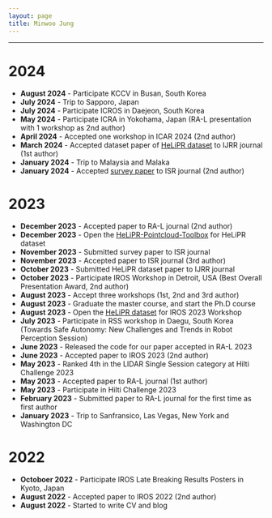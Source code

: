 ```yaml
---
layout: page
title: Minwoo Jung
---
```


---
# **2024**
+ **August 2024** - Participate KCCV in Busan, South Korea
+ **July 2024** - Trip to Sapporo, Japan
+ **July 2024** - Participate ICROS in Daejeon, South Korea
+ **May 2024** - Participate ICRA in Yokohama, Japan (RA-L presentation with 1 workshop as 2nd author)
+ **April 2024** - Accepted one workshop in ICAR 2024 (2nd author)
+ **March 2024** - Accepted dataset paper of [HeLiPR dataset](https://sites.google.com/view/heliprdataset) to IJRR journal (1st author)
+ **January 2024** - Trip to Malaysia and Malaka
+ **January 2024** - Accepted [survey paper](https://link.springer.com/article/10.1007/s11370-024-00515-8) to ISR journal (2nd author)

# **2023**
+ **December 2023** - Accepted paper to RA-L journal (2nd author)
+ **December 2023** - Open the [HeLiPR-Pointcloud-Toolbox](https://github.com/minwoo0611/HeLiPR-Pointcloud-Toolbox) for HeLiPR dataset
+ **November 2023** - Submitted survey paper to ISR journal
+ **November 2023** - Accepted paper to ISR journal (3rd author)
+ **October 2023** - Submitted HeLiPR dataset paper to IJRR journal
+ **October 2023** - Participate IROS Workshop in Detroit, USA (Best Overall Presentation Award, 2nd author) 
+ **August 2023** - Accept three workshops (1st, 2nd and 3rd author)
+ **August 2023** - Graduate the master course, and start the Ph.D course
+ **August 2023** - Open the [HeLiPR dataset](https://sites.google.com/view/heliprdataset) for IROS 2023 Workshop
+ **July 2023** - Participate in RSS workshop in Daegu, South Korea (Towards Safe Autonomy: New Challenges and Trends in Robot Perception Session) 
+ **June 2023** - Released the code for our paper accepted in RA-L 2023
+ **June 2023** - Accepted paper to IROS 2023 (2nd author)
+ **May 2023** - Ranked 4th in the LIDAR Single Session category at Hilti Challenge 2023 
+ **May 2023** - Accepted paper to RA-L journal (1st author)
+ **May 2023** - Participate in Hilti Challenge 2023
+ **February 2023** - Submitted paper to RA-L journal for the first time as first author
+ **January 2023** - Trip to Sanfransico, Las Vegas, New York and Washington DC

# **2022**
+ **Octoboer 2022** - Participate IROS Late Breaking Results Posters in Kyoto, Japan 
+ **August 2022** - Accepted paper to IROS 2022 (2nd author)
+ **August 2022** - Started to write CV and blog
